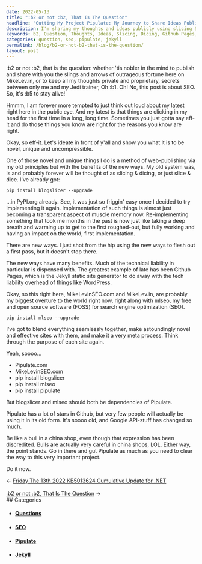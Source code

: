 ```yaml
---
date: 2022-05-13
title: ":b2 or not :b2, That Is The Question"
headline: "Gutting My Project Pipulate: My Journey to Share Ideas Publicly"
description: I'm sharing my thoughts and ideas publicly using slicing & dicing, Github Pages, mlseo, and blogslicer for search engine optimization. I'm determined to gut my project Pipulate and make way for it now. Join me on this journey and read my blog post to learn more.
keywords: b2, Question, Thoughts, Ideas, Slicing, Dicing, Github Pages, mlseo, blogslicer, Search Engine Optimization, Project Pipulate, Web-Publishing, Software
categories: question, seo, pipulate, jekyll
permalink: /blog/b2-or-not-b2-that-is-the-question/
layout: post
---
```



:b2 or not :b2, that is the question: whether 'tis nobler in the mind to
publish and share with you the slings and arrows of outrageous fortune here on
MikeLev.in, or to keep all my thoughts private and proprietary, secrets between
only me and my Jedi trainer, Oh :b1. Oh! No, this post is about SEO. So, it's
:b5 to stay alive!

Hmmm, I am forever more tempted to just think out loud about my latest right
here in the public eye. And my latest is that things are clicking in my head
for the first time in a long, long time. Sometimes you just gotta say eff-it
and do those things you know are right for the reasons you know are right.

Okay, so eff-it. Let's ideate in front of y'all and show you what it is to be
novel, unique and uncompressible.

One of those novel and unique things I do is a method of web-publishing via my
old principles but with the benefits of the new ways. My old system was, is and
probably forever will be thought of as slicing & dicing, or just slice & dice.
I've already got:

    pip install blogslicer --upgrade

...in PyPI.org already. See, it was just so friggin' easy once I decided to try
implementing it again. Implementation of such things is almost just becoming a
transparent aspect of muscle memory now. Re-implementing something that took me
months in the past is now just like taking a deep breath and warming up to get
to the first roughed-out, but fully working and having an impact on the world,
first implementation.

There are new ways. I just shot from the hip using the new ways to flesh out a
first pass, but it doesn't stop there.

The new ways have many benefits. Much of the technical liability in particular
is dispensed with. The greatest example of late has been Github Pages, which is
the Jekyll static site generator to do away with the tech liability overhead of
things like WordPress.

Okay, so this right here, MikeLevinSEO.com and MikeLev.in, are probably my
biggest overture to the world right now, right along with mlseo, my free and
open source software (FOSS) for search engine optimization (SEO).

    pip install mlseo --upgrade

I've got to blend everything seamlessly together, make astoundingly novel and
effective sites with them, and make it a very meta process. Think through the
purpose of each site again.

Yeah, soooo...

- Pipulate.com
- MikeLevinSEO.com
- pip install blogslicer
- pip install mlseo
- pip install pipulate

But blogslicer and mlseo should both be dependencies of Pipulate.

Pipulate has a lot of stars in Github, but very few people will actually be
using it in its old form. It's soooo old, and Google API-stuff has changed so
much.

Be like a bull in a china shop, even though that expression has been
discredited. Bulls are actually very careful in china shops, LOL. Either way,
the point stands. Go in there and gut Pipulate as much as you need to clear the
way to this very important project.

Do it now.

<div class="arrow-links"><div class="post-nav-prev"><span class="arrow">&larr;&nbsp;</span><a href="/blog/friday-the-13th-2022-kb5013624-cumulative-update-for-net/">Friday The 13th 2022 KB5013624 Cumulative Update for .NET</a></div> &nbsp; <div class="post-nav-next"><a href="/blog/b2-or-not-b2-that-is-the-question/">:b2 or not :b2, That Is The Question</a><span class="arrow">&nbsp;&rarr;</span></div></div>
## Categories

<ul>
<li><h4><a href='/question/'>Questions</a></h4></li>
<li><h4><a href='/seo/'>SEO</a></h4></li>
<li><h4><a href='/pipulate/'>Pipulate</a></h4></li>
<li><h4><a href='/jekyll/'>Jekyll</a></h4></li></ul>
